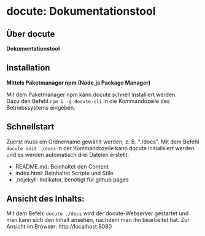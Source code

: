 # docute: Dokumentationstool

## Über docute
**Dokumentationstool**

## Installation
**Mittels Paketmanager npm (Node.js Package Manager)**

Mit dem Paketmanager npm kann docute schnell installiert werden.<br />
Dazu den Befehl `npm i -g docute-cli` in die Kommandozeile des Betriebssystems eingeben. 


## Schnellstart

Zuerst muss ein Ordnername gewählt werden, z. B. "./docs".
Mit dem Befehl `docute init ./docs` in der Kommandozeile kann docute initialisiert werden und es werden automatisch drei Dateien erstellt.
- README.md: Beinhaltet den Content
- index.html: Beinhaltet Scripte und Stile
- .nojekyll: Indikator, benötigt für github pages

## Ansicht des Inhalts:

Mit dem Befehl `docute ./docs` wird der docute-Webserver gestartet und man kann sich den Inhalt ansehen, nachdem man ihn bearbeitet hat.
Zur Ansicht im Browser: http://localhost:8080
